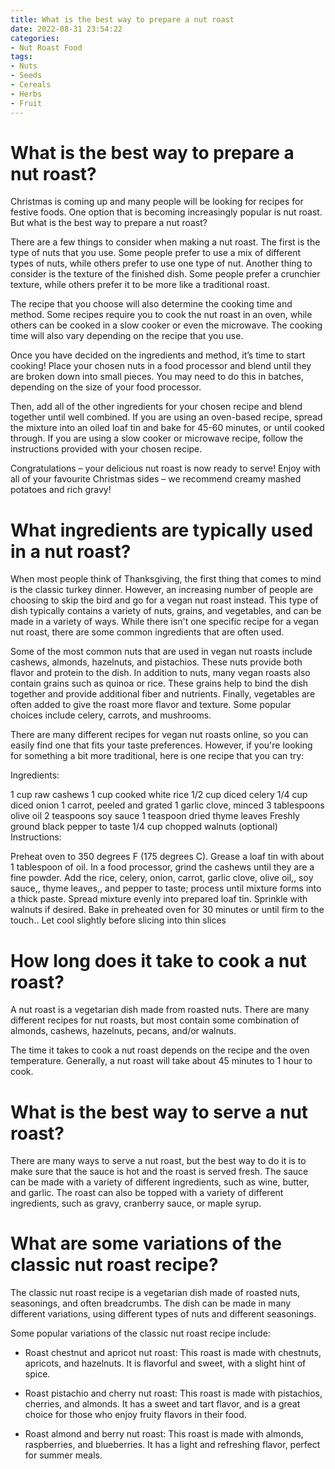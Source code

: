 ```yaml
---
title: What is the best way to prepare a nut roast
date: 2022-08-31 23:54:22
categories:
- Nut Roast Food
tags:
- Nuts
- Seeds
- Cereals
- Herbs
- Fruit
---
```



#  What is the best way to prepare a nut roast?

Christmas is coming up and many people will be looking for recipes for festive foods. One option that is becoming increasingly popular is nut roast. But what is the best way to prepare a nut roast?

There are a few things to consider when making a nut roast. The first is the type of nuts that you use. Some people prefer to use a mix of different types of nuts, while others prefer to use one type of nut. Another thing to consider is the texture of the finished dish. Some people prefer a crunchier texture, while others prefer it to be more like a traditional roast.

The recipe that you choose will also determine the cooking time and method. Some recipes require you to cook the nut roast in an oven, while others can be cooked in a slow cooker or even the microwave. The cooking time will also vary depending on the recipe that you use.

Once you have decided on the ingredients and method, it’s time to start cooking! Place your chosen nuts in a food processor and blend until they are broken down into small pieces. You may need to do this in batches, depending on the size of your food processor.

Then, add all of the other ingredients for your chosen recipe and blend together until well combined. If you are using an oven-based recipe, spread the mixture into an oiled loaf tin and bake for 45-60 minutes, or until cooked through. If you are using a slow cooker or microwave recipe, follow the instructions provided with your chosen recipe.

Congratulations – your delicious nut roast is now ready to serve! Enjoy with all of your favourite Christmas sides – we recommend creamy mashed potatoes and rich gravy!

#  What ingredients are typically used in a nut roast?

When most people think of Thanksgiving, the first thing that comes to mind is the classic turkey dinner. However, an increasing number of people are choosing to skip the bird and go for a vegan nut roast instead. This type of dish typically contains a variety of nuts, grains, and vegetables, and can be made in a variety of ways. While there isn't one specific recipe for a vegan nut roast, there are some common ingredients that are often used.

Some of the most common nuts that are used in vegan nut roasts include cashews, almonds, hazelnuts, and pistachios. These nuts provide both flavor and protein to the dish. In addition to nuts, many vegan roasts also contain grains such as quinoa or rice. These grains help to bind the dish together and provide additional fiber and nutrients. Finally, vegetables are often added to give the roast more flavor and texture. Some popular choices include celery, carrots, and mushrooms.

There are many different recipes for vegan nut roasts online, so you can easily find one that fits your taste preferences. However, if you're looking for something a bit more traditional, here is one recipe that you can try:

Ingredients:

1 cup raw cashews
1 cup cooked white rice
1/2 cup diced celery
1/4 cup diced onion
1 carrot, peeled and grated
1 garlic clove, minced
3 tablespoons olive oil
2 teaspoons soy sauce
1 teaspoon dried thyme leaves
Freshly ground black pepper to taste
1/4 cup chopped walnuts (optional)
Instructions:

Preheat oven to 350 degrees F (175 degrees C). Grease a loaf tin with about 1 tablespoon of oil. In a food processor, grind the cashews until they are a fine powder. Add the rice, celery, onion, carrot, garlic clove, olive oil,, soy sauce,, thyme leaves,, and pepper to taste; process until mixture forms into a thick paste. Spread mixture evenly into prepared loaf tin. Sprinkle with walnuts if desired. Bake in preheated oven for 30 minutes or until firm to the touch.. Let cool slightly before slicing into thin slices

#  How long does it take to cook a nut roast?

A nut roast is a vegetarian dish made from roasted nuts. There are many different recipes for nut roasts, but most contain some combination of almonds, cashews, hazelnuts, pecans, and/or walnuts.

The time it takes to cook a nut roast depends on the recipe and the oven temperature. Generally, a nut roast will take about 45 minutes to 1 hour to cook.

#  What is the best way to serve a nut roast?

There are many ways to serve a nut roast, but the best way to do it is to make sure that the sauce is hot and the roast is served fresh. The sauce can be made with a variety of different ingredients, such as wine, butter, and garlic. The roast can also be topped with a variety of different ingredients, such as gravy, cranberry sauce, or maple syrup.

#  What are some variations of the classic nut roast recipe?

The classic nut roast recipe is a vegetarian dish made of roasted nuts, seasonings, and often breadcrumbs. The dish can be made in many different variations, using different types of nuts and different seasonings.

Some popular variations of the classic nut roast recipe include:

- Roast chestnut and apricot nut roast: This roast is made with chestnuts, apricots, and hazelnuts. It is flavorful and sweet, with a slight hint of spice.

- Roast pistachio and cherry nut roast: This roast is made with pistachios, cherries, and almonds. It has a sweet and tart flavor, and is a great choice for those who enjoy fruity flavors in their food.

- Roast almond and berry nut roast: This roast is made with almonds, raspberries, and blueberries. It has a light and refreshing flavor, perfect for summer meals.